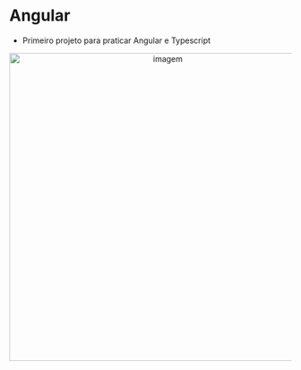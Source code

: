 # Angular

- Primeiro projeto para praticar Angular e Typescript



<p align="center">
  <img src="https://media.giphy.com/media/yoJC2GnSClbPOkV0eA/giphy.gif" width="550" title="imagem">
</p>

